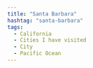 ```yaml
---
title: "Santa Barbara"
hashtag: "santa-barbara"
tags:
  - California
  - Cities I have visited
  - City
  - Pacific Ocean
---
```

